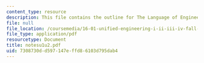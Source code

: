 ```yaml
---
content_type: resource
description: This file contains the outline for The Language of Engineering.
file: null
file_location: /coursemedia/16-01-unified-engineering-i-ii-iii-iv-fall-2005-spring-2006/7308730dd597147effd86103d795dab4_notesu1u2.pdf
file_type: application/pdf
resourcetype: Document
title: notesu1u2.pdf
uid: 7308730d-d597-147e-ffd8-6103d795dab4
---
```

